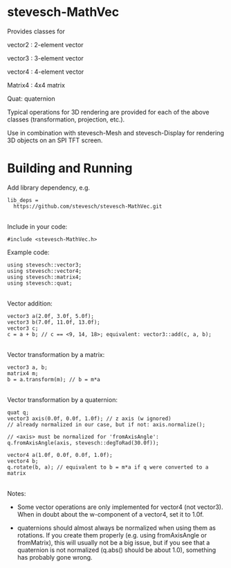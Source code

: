 # stevesch-MathVec

Provides classes for

  vector2 : 2-element vector

  vector3 : 3-element vector

  vector4 : 4-element vector

  Matrix4 : 4x4 matrix

  Quat: quaternion


Typical operations for 3D rendering are provided for each of the above classes (transformation, projection, etc.).

Use in combination with stevesch-Mesh and stevesch-Display for rendering 3D objects on an SPI TFT screen.
# Building and Running

Add library dependency, e.g.

```
lib_deps = 
  https://github.com/stevesch/stevesch-MathVec.git
```

<br/>
Include in your code:

```
#include <stevesch-MathVec.h>
```

Example code:
```
using stevesch::vector3;
using stevesch::vector4;
using stevesch::matrix4;
using stevesch::quat;
```

<br/>
Vector addition:

```
vector3 a(2.0f, 3.0f, 5.0f);
vector3 b(7.0f, 11.0f, 13.0f);
vector3 c;
c = a + b; // c == <9, 14, 18>; equivalent: vector3::add(c, a, b);
```

<br/>
Vector transformation by a matrix:

```
vector3 a, b;
matrix4 m;
b = a.transform(m); // b = m*a
```

<br/>
Vector transformation by a quaternion:

```
quat q;
vector3 axis(0.0f, 0.0f, 1.0f); // z axis (w ignored)
// already normalized in our case, but if not: axis.normalize();

// <axis> must be normalized for 'fromAxisAngle':
q.fromAxisAngle(axis, stevesch::degToRad(30.0f));

vector4 a(1.0f, 0.0f, 0.0f, 1.0f);
vector4 b;
q.rotate(b, a); // equivalent to b = m*a if q were converted to a matrix
```
<br/>
Notes:

- Some vector operations are only implemented for vector4 (not vector3).  When in doubt about the w-component of a vector4, set it to 1.0f.

- quaternions should almost always be normalized when using them as rotations.  If you create them properly (e.g. using fromAxisAngle or fromMatrix), this will usually not be a big issue, but if you see that a quaternion is not normalized (q.abs() should be about 1.0), something has probably gone wrong.
